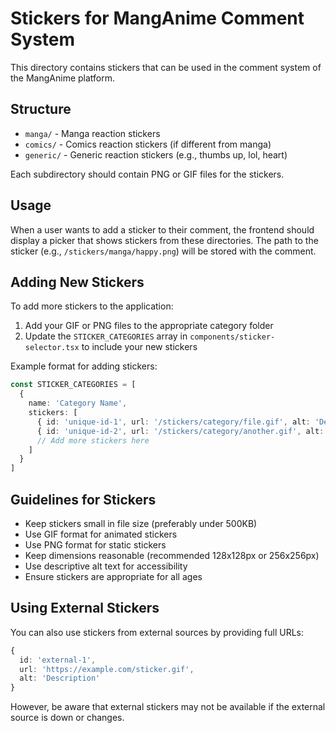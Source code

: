 # Stickers for MangAnime Comment System

This directory contains stickers that can be used in the comment system of the MangAnime platform.

## Structure

- `manga/` - Manga reaction stickers
- `comics/` - Comics reaction stickers (if different from manga)
- `generic/` - Generic reaction stickers (e.g., thumbs up, lol, heart)

Each subdirectory should contain PNG or GIF files for the stickers.

## Usage

When a user wants to add a sticker to their comment, the frontend should display a picker that shows stickers from these directories.
The path to the sticker (e.g., `/stickers/manga/happy.png`) will be stored with the comment.

## Adding New Stickers

To add more stickers to the application:

1. Add your GIF or PNG files to the appropriate category folder
2. Update the `STICKER_CATEGORIES` array in `components/sticker-selector.tsx` to include your new stickers

Example format for adding stickers:

```typescript
const STICKER_CATEGORIES = [
  {
    name: 'Category Name',
    stickers: [
      { id: 'unique-id-1', url: '/stickers/category/file.gif', alt: 'Description' },
      { id: 'unique-id-2', url: '/stickers/category/another.gif', alt: 'Description' },
      // Add more stickers here
    ]
  }
]
```

## Guidelines for Stickers

- Keep stickers small in file size (preferably under 500KB)
- Use GIF format for animated stickers
- Use PNG format for static stickers
- Keep dimensions reasonable (recommended 128x128px or 256x256px)
- Use descriptive alt text for accessibility
- Ensure stickers are appropriate for all ages

## Using External Stickers

You can also use stickers from external sources by providing full URLs:

```typescript
{
  id: 'external-1',
  url: 'https://example.com/sticker.gif',
  alt: 'Description'
}
```

However, be aware that external stickers may not be available if the external source is down or changes. 